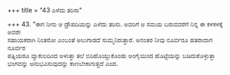 +++
title = "43 ಎಳೆದು ತರಿಸಾ"

+++
43. "ಈಗ ನೀನು ಆ ದ್ರೌಪದಿಯನ್ನು ಎಳೆದು ತರಿಸು. ಅವರಿಗೆ ಆ ಸಮಯ ಬರುವವರೆಗೆ ನಿನ್ನ ಈ ಕಳಕಳಕ್ಕೆ ಅವರೇ   
ಸಹಾಯಕರಾಗಿ ನಿಂತರೋ ಎಂಬಂತೆ ಅಲುಗಾಡದೆ ಸುಮ್ಮನಿರುತ್ತಾರೆ. ಅನಂತರ ನೀವು ನೂರ್ವರೂ ಹತರಾದಾಗ ನೂರ್ವರ   
ಪತ್ನಿಯರೂ ವ್ಯಾಕುಲದಿಂದ ಅಳುತ್ತಾ ತಲೆ ಬಿರಿಹೊಯ್ದುಕೊಂಡು ಅಂಗೈಯಿಂದ ಹೊಟ್ಟೆಯನ್ನು ಬಡಿದುಕೊಳ್ಳುತ್ತಾ ಭಂಗವನ್ನು ಅನುಭವಿಸುವುದನ್ನು ಕಾಣಬೇಕಾಗುತ್ತದೆ ಎಂದ.